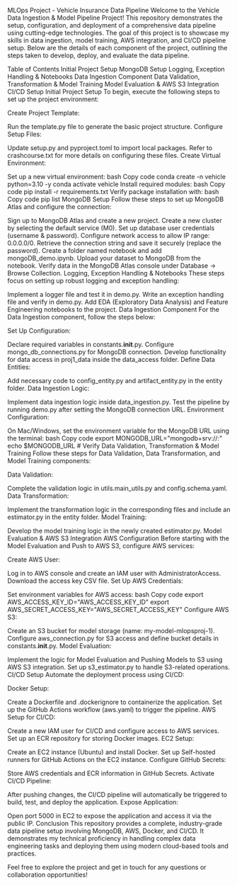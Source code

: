 MLOps Project - Vehicle Insurance Data Pipeline
Welcome to the Vehicle Data Ingestion & Model Pipeline Project! This repository demonstrates the setup, configuration, and deployment of a comprehensive data pipeline using cutting-edge technologies. The goal of this project is to showcase my skills in data ingestion, model training, AWS integration, and CI/CD pipeline setup. Below are the details of each component of the project, outlining the steps taken to develop, deploy, and evaluate the data pipeline.

Table of Contents
Initial Project Setup
MongoDB Setup
Logging, Exception Handling & Notebooks
Data Ingestion Component
Data Validation, Transformation & Model Training
Model Evaluation & AWS S3 Integration
CI/CD Setup
Initial Project Setup
To begin, execute the following steps to set up the project environment:

Create Project Template:

Run the template.py file to generate the basic project structure.
Configure Setup Files:

Update setup.py and pyproject.toml to import local packages.
Refer to crashcourse.txt for more details on configuring these files.
Create Virtual Environment:

Set up a new virtual environment:
bash
Copy code
conda create -n vehicle python=3.10 -y
conda activate vehicle
Install required modules:
bash
Copy code
pip install -r requirements.txt
Verify package installation with:
bash
Copy code
pip list
MongoDB Setup
Follow these steps to set up MongoDB Atlas and configure the connection:

Sign up to MongoDB Atlas and create a new project.
Create a new cluster by selecting the default service (M0).
Set up database user credentials (username & password).
Configure network access to allow IP range: 0.0.0.0/0.
Retrieve the connection string and save it securely (replace the password).
Create a folder named notebook and add mongoDB_demo.ipynb.
Upload your dataset to MongoDB from the notebook.
Verify data in the MongoDB Atlas console under Database -> Browse Collection.
Logging, Exception Handling & Notebooks
These steps focus on setting up robust logging and exception handling:

Implement a logger file and test it in demo.py.
Write an exception handling file and verify in demo.py.
Add EDA (Exploratory Data Analysis) and Feature Engineering notebooks to the project.
Data Ingestion Component
For the Data Ingestion component, follow the steps below:

Set Up Configuration:

Declare required variables in constants.__init__.py.
Configure mongo_db_connections.py for MongoDB connection.
Develop functionality for data access in proj1_data inside the data_access folder.
Define Data Entities:

Add necessary code to config_entity.py and artifact_entity.py in the entity folder.
Data Ingestion Logic:

Implement data ingestion logic inside data_ingestion.py.
Test the pipeline by running demo.py after setting the MongoDB connection URL.
Environment Configuration:

On Mac/Windows, set the environment variable for the MongoDB URL using the terminal:
bash
Copy code
export MONGODB_URL="mongodb+srv://<username>:<password>"
echo $MONGODB_URL  # Verify
Data Validation, Transformation & Model Training
Follow these steps for Data Validation, Data Transformation, and Model Training components:

Data Validation:

Complete the validation logic in utils.main_utils.py and config.schema.yaml.
Data Transformation:

Implement the transformation logic in the corresponding files and include an estimator.py in the entity folder.
Model Training:

Develop the model training logic in the newly created estimator.py.
Model Evaluation & AWS S3 Integration
AWS Configuration
Before starting with the Model Evaluation and Push to AWS S3, configure AWS services:

Create AWS User:

Log in to AWS console and create an IAM user with AdministratorAccess.
Download the access key CSV file.
Set Up AWS Credentials:

Set environment variables for AWS access:
bash
Copy code
export AWS_ACCESS_KEY_ID="AWS_ACCESS_KEY_ID"
export AWS_SECRET_ACCESS_KEY="AWS_SECRET_ACCESS_KEY"
Configure AWS S3:

Create an S3 bucket for model storage (name: my-model-mlopsproj-1).
Configure aws_connection.py for S3 access and define bucket details in constants.__init__.py.
Model Evaluation:

Implement the logic for Model Evaluation and Pushing Models to S3 using AWS S3 integration.
Set up s3_estimator.py to handle S3-related operations.
CI/CD Setup
Automate the deployment process using CI/CD:

Docker Setup:

Create a Dockerfile and .dockerignore to containerize the application.
Set up the GitHub Actions workflow (aws.yaml) to trigger the pipeline.
AWS Setup for CI/CD:

Create a new IAM user for CI/CD and configure access to AWS services.
Set up an ECR repository for storing Docker images.
EC2 Setup:

Create an EC2 instance (Ubuntu) and install Docker.
Set up Self-hosted runners for GitHub Actions on the EC2 instance.
Configure GitHub Secrets:

Store AWS credentials and ECR information in GitHub Secrets.
Activate CI/CD Pipeline:

After pushing changes, the CI/CD pipeline will automatically be triggered to build, test, and deploy the application.
Expose Application:

Open port 5000 in EC2 to expose the application and access it via the public IP.
Conclusion
This repository provides a complete, industry-grade data pipeline setup involving MongoDB, AWS, Docker, and CI/CD. It demonstrates my technical proficiency in handling complex data engineering tasks and deploying them using modern cloud-based tools and practices.

Feel free to explore the project and get in touch for any questions or collaboration opportunities!


